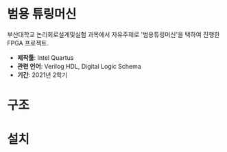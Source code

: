 # 범용 튜링머신
 부산대학교 논리회로설계및실험 과목에서 자유주제로 '범용튜링머신'을 택하여 진행한 FPGA 프로젝트.  
   * **제작툴**: Intel Quartus
   * **관련 언어**: Verilog HDL, Digital Logic Schema
   * **기간**: 2021년 2학기
   
# 구조
  
# 설치

